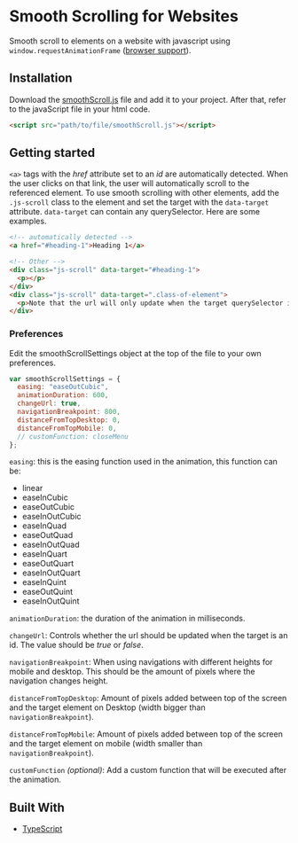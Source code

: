 # Smooth Scrolling for Websites

Smooth scroll to elements on a website with javascript using `window.requestAnimationFrame` ([browser support](https://caniuse.com/#feat=requestanimationframe)).

## Installation
Download the [smoothScroll.js](https://raw.githubusercontent.com/wesselvanree/smooth-scrolling/master/dist/smoothScroll.js) file and add it to your project. After that, refer to the javaScript file in your html code.

```html
<script src="path/to/file/smoothScroll.js"></script>
```

## Getting started

`<a>` tags with the *href* attribute set to an *id* are automatically detected. When the user clicks on that link, the user will automatically scroll to the referenced element. To use smooth scrolling with other elements, add the `.js-scroll` class to the element and set the target with the `data-target` attribute. `data-target` can contain any querySelector. Here are some examples.
```html
<!-- automatically detected -->
<a href="#heading-1">Heading 1</a>

<!-- Other -->
<div class="js-scroll" data-target="#heading-1">
  <p></p>
</div>
<div class="js-scroll" data-target=".class-of-element">
  <p>Note that the url will only update when the target querySelector is an id</p>
</div>
```

### Preferences

Edit the smoothScrollSettings object at the top of the file to your own preferences.

```js
var smoothScrollSettings = {
  easing: "easeOutCubic",
  animationDuration: 600,
  changeUrl: true,
  navigationBreakpoint: 800,
  distanceFromTopDesktop: 0,
  distanceFromTopMobile: 0,
  // customFunction: closeMenu
};
```

`easing`: this is the easing function used in the animation, this function can be:
- linear
- easeInCubic
- easeOutCubic
- easeInOutCubic
- easeInQuad
- easeOutQuad
- easeInOutQuad
- easeInQuart
- easeOutQuart
- easeInOutQuart
- easeInQuint
- easeOutQuint
- easeInOutQuint

`animationDuration`: the duration of the animation in milliseconds.

`changeUrl`: Controls whether the url should be updated when the target is an id. The value should be *true* or *false*.

`navigationBreakpoint`: When using navigations with different heights for mobile and desktop. This should be the amount of pixels where the navigation changes height.

`distanceFromTopDesktop`: Amount of pixels added between top of the screen and the target element on Desktop (width bigger than `navigationBreakpoint`).

`distanceFromTopMobile`: Amount of pixels added between top of the screen and the target element on mobile (width smaller than `navigationBreakpoint`).

`customFunction` *(optional)*: Add a custom function that will be executed after the animation.

## Built With

- [TypeScript](https://www.typescriptlang.org/docs/)

<!-- ## Contributing

Please read [CONTRIBUTING.md]() for details on our code of conduct, and the process for submitting pull requests to us. -->

<!-- ## Versioning

We use [SemVer](http://semver.org/) for versioning. For the versions available, see the [tags on this repository](https://github.com/your/project/tags).
 -->

<!-- ## License

This project is licensed under the MIT License - see the [LICENSE.md](LICENSE.md) file for details -->

<!-- ## Acknowledgments

- Hat tip to anyone whose code was used
- Inspiration
- etc
 -->
